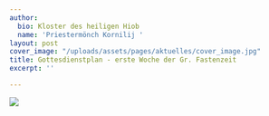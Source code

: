 ```yaml
---
author:
  bio: Kloster des heiligen Hiob
  name: 'Priestermönch Kornilij '
layout: post
cover_image: "/uploads/assets/pages/aktuelles/cover_image.jpg"
title: Gottesdienstplan - erste Woche der Gr. Fastenzeit
excerpt: ''

---
```

![](https://res.cloudinary.com/hiobmon/image/upload/v1615809074/media/2021/photo_2021-03-14_14-06-30_p0hul4.jpg)